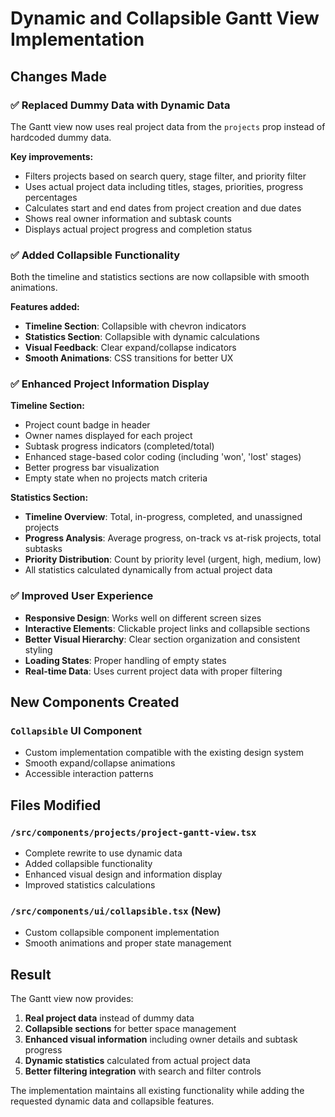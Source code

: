 # Dynamic and Collapsible Gantt View Implementation

## Changes Made

### ✅ **Replaced Dummy Data with Dynamic Data**
The Gantt view now uses real project data from the `projects` prop instead of hardcoded dummy data.

**Key improvements:**
- Filters projects based on search query, stage filter, and priority filter
- Uses actual project data including titles, stages, priorities, progress percentages
- Calculates start and end dates from project creation and due dates
- Shows real owner information and subtask counts
- Displays actual project progress and completion status

### ✅ **Added Collapsible Functionality**
Both the timeline and statistics sections are now collapsible with smooth animations.

**Features added:**
- **Timeline Section**: Collapsible with chevron indicators
- **Statistics Section**: Collapsible with dynamic calculations
- **Visual Feedback**: Clear expand/collapse indicators
- **Smooth Animations**: CSS transitions for better UX

### ✅ **Enhanced Project Information Display**
**Timeline Section:**
- Project count badge in header
- Owner names displayed for each project
- Subtask progress indicators (completed/total)
- Enhanced stage-based color coding (including 'won', 'lost' stages)
- Better progress bar visualization
- Empty state when no projects match criteria

**Statistics Section:**
- **Timeline Overview**: Total, in-progress, completed, and unassigned projects
- **Progress Analysis**: Average progress, on-track vs at-risk projects, total subtasks
- **Priority Distribution**: Count by priority level (urgent, high, medium, low)
- All statistics calculated dynamically from actual project data

### ✅ **Improved User Experience**
- **Responsive Design**: Works well on different screen sizes
- **Interactive Elements**: Clickable project links and collapsible sections
- **Better Visual Hierarchy**: Clear section organization and consistent styling
- **Loading States**: Proper handling of empty states
- **Real-time Data**: Uses current project data with proper filtering

## New Components Created

### `Collapsible` UI Component
- Custom implementation compatible with the existing design system
- Smooth expand/collapse animations
- Accessible interaction patterns

## Files Modified

### `/src/components/projects/project-gantt-view.tsx`
- Complete rewrite to use dynamic data
- Added collapsible functionality
- Enhanced visual design and information display
- Improved statistics calculations

### `/src/components/ui/collapsible.tsx` (New)
- Custom collapsible component implementation
- Smooth animations and proper state management

## Result

The Gantt view now provides:
1. **Real project data** instead of dummy data
2. **Collapsible sections** for better space management
3. **Enhanced visual information** including owner details and subtask progress
4. **Dynamic statistics** calculated from actual project data
5. **Better filtering integration** with search and filter controls

The implementation maintains all existing functionality while adding the requested dynamic data and collapsible features.

